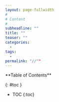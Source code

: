 ```yaml
---
layout: page-fullwidth
#
# Content
#
subheadline: ""
title: ""
teaser: ""
categories:
  -
tags:
  -
permalink: "//""
---
```

<div class="row">
<div class="medium-4 medium-push-8 columns" markdown="1">
<div class="panel radius" markdown="1">
**Table of Contents**

{: #toc }
*  TOC
{:toc}
</div>
</div><!-- /.medium-4.columns -->



<div class="medium-8 medium-pull-4 columns" markdown="1">



</div><!-- /.medium-8.columns -->
</div><!-- /.row -->
